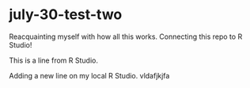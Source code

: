 # july-30-test-two
Reacquainting myself with how all this works.  Connecting this repo to R Studio!

This is a line from R Studio. 

Adding a new line on my local R Studio.  vldafjkjfa 